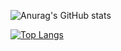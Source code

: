 ![Anurag's GitHub stats](https://github-readme-stats.vercel.app/api?username=Flitays&show_icons=true&theme=react)


[![Top Langs](https://github-readme-stats.vercel.app/api/top-langs/?username=Flitays&layout=compact&theme=react)](https://github.com/anuraghazra/github-readme-stats)



